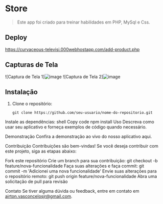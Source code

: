 # Store

> Este app foi criado para treinar habilidades em PHP, MySql e Css.

## Deploy

https://curvaceous-televisi.000webhostapp.com/add-product.php

## Capturas de Tela

![Captura de Tela 1]![image](https://github.com/airtonvasconcelosjr/Store/assets/101413097/ba4c7747-3b5f-49f1-b1bb-bf37499d7e7e)
![Captura de Tela 2]![image](https://github.com/airtonvasconcelosjr/Store/assets/101413097/d6bad8e5-6b94-4fdc-b02a-97f95663ee3d)

## Instalação

1. Clone o repositório:
   ```shell
   git clone https://github.com/seu-usuario/nome-do-repositorio.git
Instale as dependências:
shell
Copy code
npm install
Uso
Descreva como usar seu aplicativo e forneça exemplos de código quando necessário.

Demonstração
Confira a demonstração ao vivo do nosso aplicativo aqui.

Contribuição
Contribuições são bem-vindas! Se você deseja contribuir com este projeto, siga as etapas abaixo:

Fork este repositório
Crie um branch para sua contribuição: git checkout -b feature/nova-funcionalidade
Faça suas alterações e faça commit: git commit -m 'Adicionei uma nova funcionalidade'
Envie suas alterações para o repositório remoto: git push origin feature/nova-funcionalidade
Abra uma solicitação de pull para revisão


Contato
Se tiver alguma dúvida ou feedback, entre em contato em airton.vasconcelosjr@gmail.com.
